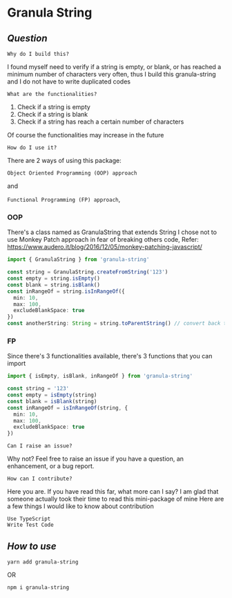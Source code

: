 # Granula String

## **_Question_**

`Why do I build this?`

I found myself need to verify if a string is empty, or blank, or has reached a minimum number of characters very often, thus I build this granula-string and I do not have to write duplicated codes

`What are the functionalities?`

1. Check if a string is empty
2. Check if a string is blank
3. Check if a string has reach a certain number of characters

Of course the functionalities may increase in the future

`How do I use it?`

There are 2 ways of using this package:

`Object Oriented Programming (OOP) approach`

and

`Functional Programming (FP) approach`,

### OOP
There's a class named as GranulaString that extends String
I chose not to use Monkey Patch approach in fear of breaking others code,
Refer: https://www.audero.it/blog/2016/12/05/monkey-patching-javascript/
```ts
import { GranulaString } from 'granula-string'

const string = GranulaString.createFromString('123')
const empty = string.isEmpty()
const blank = string.isBlank()
const inRangeOf = string.isInRangeOf({
  min: 10,
  max: 100,
  excludeBlankSpace: true
})
const anotherString: String = string.toParentString() // convert back to String object
```

### FP
Since there's 3 functionalities available, there's 3 functions that you can import
```ts
import { isEmpty, isBlank, inRangeOf } from 'granula-string'

const string = '123'
const empty = isEmpty(string)
const blank = isBlank(string)
const inRangeOf = isInRangeOf(string, {
  min: 10,
  max: 100,
  excludeBlankSpace: true
})
```

`Can I raise an issue?`

Why not? Feel free to raise an issue if you have a question, an enhancement, or a bug report.

`How can I contribute?`

Here you are. If you have read this far, what more can I say?
I am glad that someone actually took their time to read this mini-package of mine
Here are a few things I would like to know about contribution

    Use TypeScript
    Write Test Code

## **_How to use_**

`yarn add granula-string`

OR

`npm i granula-string`
